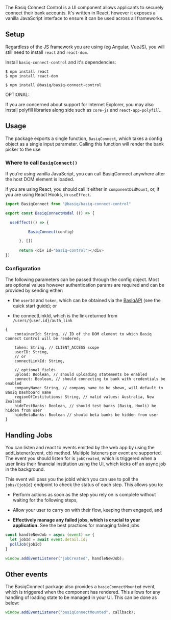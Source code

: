 The Basiq Connect Control is a UI component allows applicants to securely connect their bank accounts. It's written in React, however it exposes a vanilla JavaScript interface to ensure it can be used across all frameworks.

## Setup

Regardless of the JS framework you are using (eg Angular, VueJS), you will still need to install `react` and `react-dom`.

Install `basiq-connect-control` and it's dependencies:

```
$ npm install react  
$ npm install react-dom

$ npm install @basiq/basiq-connect-control
```
OPTIONAL:

If you are concerned about support for Internet Explorer, you may also install polyfill libraries along side such as `core-js` and `react-app-polyfill`.

## Usage

The package exports a single function, `BasiqConnect`, which takes a config object as a single input parameter. Calling this function will render the bank picker to the use

### Where to call `BasiqConnect()`

If you’re using vanilla JavaScript, you can call BasiqConnect anywhere after the host DOM element is loaded. 

If you are using React, you should call it either in `componentDidMount`, or, if you are using React Hooks, in `useEffect`.

```javascript
import BasiqConnect from "@basiq/basiq-connect-control"

export const BasiqConnectModal (() => {

  useEffect(() => {

          BasiqConnect(config)

      }, [])
      
      return <div id="basiq-control"></div>
})

```

### Configuration

The following parameters can be passed through the config object. Most are optional values however authentication params are required and can be provided by sending either:

- the `userId` and `token`, which can be obtained via the [BasiqAPI](https://api.basiq.io/reference) (see the quick start guide); or

- the connectLinkId, which is the link returned from `/users/{user.id}/auth_link`

```
{
    containerId: String, // ID of the DOM element to which Basiq Connect Control will be rendered; 

    token: String, // CLIENT_ACCESS scope 
    userID: String, 
    // or
    connectLinkId: String, 

    // optional fields
    upload: Boolean, // should uploading statements be enabled
    connect: Boolean, // should connecting to bank with credentials be enabled
    companyName: String, // company name to be shown, will default to Basiq Dashboard name 
    regionOfInstitutions: String, // valid values: Australia, New Zealand
    hideTestBanks: Boolean, // should test banks (Basiq, Hooli) be hidden from user
    hideBetaBanks: Boolean // should beta banks be hidden from user
}
```

## Handling Jobs
You can listen and react to events emitted by the web app by using the addListener(event, cb) method. Multiple listeners per event are supported. The event you should listen for is `jobCreated`, which is triggered when a user links their financial institution using the UI, which kicks off an async job in the background.

This event will pass you the jobId which you can use to poll the `jobs/{jobId}` endpoint to check the status of each step. This allows you to:  

- Perform actions as soon as the step you rely on is complete without waiting for the following steps,

- Allow your user to carry on with their flow, keeping them engaged, and

- **Effectively manage any failed jobs, which is crucial to your application.** See the best practices for managing failed jobs


```javascript
const handleNewJob = async (event) => {
  let jobId = await event.detail.id;
  pollJob(jobId)
}

window.addEventListener("jobCreated", handleNewJob);
```

## Other events

The BasiqConnect package also provides a `basiqConnectMounted` event, which is triggered when the component has rendered. This allows for any handling of loading state to be managed in your UI. This can be done as below: 

```javascript
window.addEventListener("basiqConnectMounted", callback);
```